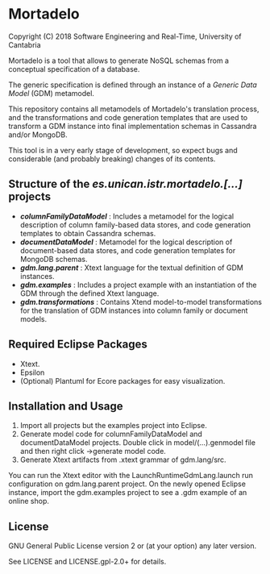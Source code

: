 # Mortadelo

Copyright (C)  2018 Software Engineering and Real-Time, University of Cantabria

Mortadelo is a tool that allows to generate NoSQL schemas from a conceptual specification of a database.

The generic specification is defined through an instance of a *Generic Data Model* (GDM) metamodel.

This repository contains all metamodels of Mortadelo's translation process, and the transformations and code generation templates that are used to transform a GDM instance into final implementation schemas in Cassandra and/or MongoDB.

This tool is in a very early stage of development, so expect bugs and considerable (and probably breaking) changes of its contents.

## Structure of the *es.unican.istr.mortadelo.\[...\]* projects

- ***columnFamilyDataModel*** : Includes a metamodel for the logical description of column family-based data stores, and code generation templates to obtain Cassandra schemas.
- ***documentDataModel*** : Metamodel for the logical description of document-based data stores, and code generation templates for MongoDB schemas.
- ***gdm.lang.parent*** : Xtext language for the textual definition of GDM instances.
- ***gdm.examples*** : Includes a project example with an instantiation of the GDM through the defined Xtext language.
- ***gdm.transformations*** : Contains Xtend model-to-model transformations for the translation of GDM instances into column family or document models.

## Required Eclipse Packages

- Xtext.
- Epsilon
- (Optional) Plantuml for Ecore packages for easy visualization.

## Installation and Usage

1. Import all projects but the examples project into Eclipse.
2. Generate model code for columnFamilyDataModel and documentDataModel projects. Double click in model/(...).genmodel file and then right click ->generate model code.
3. Generate Xtext artifacts from .xtext grammar of gdm.lang/src.

You can run the Xtext editor with the LaunchRuntimeGdmLang.launch run configuration on gdm.lang.parent project. On the newly opened Eclipse instance, import the gdm.examples project to see a .gdm example of an online shop.

## License

GNU General Public License version 2 or (at your option) any later version.

See LICENSE and LICENSE.gpl-2.0+ for details.
